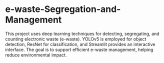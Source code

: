 # e-waste-Segregation-and-Management
This project uses deep learning techniques for detecting, segregating, and counting electronic waste (e-waste). YOLOv5 is employed for object detection, ResNet for classification, and Streamlit provides an interactive interface. The goal is to support efficient e-waste management, helping reduce environmental impact.
